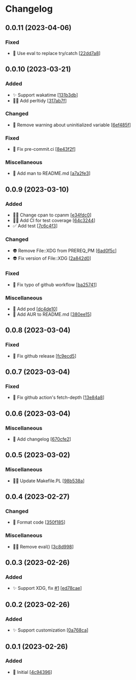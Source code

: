 # Changelog

<a name="0.0.11"></a>
## 0.0.11 (2023-04-06)

### Fixed

- 🐛 Use eval to replace try/catch [[22dd7a8](https://github.com/Freed-Wu/Reply-Plugin-Prompt/commit/22dd7a8cd056f01c40fabb01b162801753ec5e10)]


<a name="0.0.10"></a>
## 0.0.10 (2023-03-21)

### Added

- ✨ Support wakatime [[131b3db](https://github.com/Freed-Wu/Reply-Plugin-Prompt/commit/131b3dbd045d052a6bfe5814c8abe53e2bfb4c9c)]
- 👷‍♂️ Add perltidy [[317ab7f](https://github.com/Freed-Wu/Reply-Plugin-Prompt/commit/317ab7fe02a4dc7b69299b641e8cd91e095508b6)]

### Changed

- 🎨 Remove warning about uninitialized variable [[6ef485f](https://github.com/Freed-Wu/Reply-Plugin-Prompt/commit/6ef485f3ff3ff10f2fd1348806aa726f6114edb8)]

### Fixed

- 💚 Fix pre-commit.ci [[8e43f2f](https://github.com/Freed-Wu/Reply-Plugin-Prompt/commit/8e43f2fff90a806a51c28f94859e2e489d7f0f11)]

### Miscellaneous

- 📝 Add man to README.md [[a7a2fe3](https://github.com/Freed-Wu/Reply-Plugin-Prompt/commit/a7a2fe3509f4a7b595a82e1f3a9f2b4eb0ff867f)]


<a name="0.0.9"></a>
## 0.0.9 (2023-03-10)

### Added

- 👷‍♂️ Change cpan to cpanm [[e34fdc0](https://github.com/Freed-Wu/Reply-Plugin-Prompt/commit/e34fdc00b6b4a98ae87719e8fc4d91d67bbb40d7)]
- 👷‍♂️ Add CI for test coverage [[64c3244](https://github.com/Freed-Wu/Reply-Plugin-Prompt/commit/64c3244c8389b303bd618f2bfcba4a241f5862bb)]
- ✅ Add test [[7c6c4f3](https://github.com/Freed-Wu/Reply-Plugin-Prompt/commit/7c6c4f32b8ae61a7514d547923a360ffb8cd60b1)]

### Changed

- 👽 Remove File::XDG from PREREQ_PM [[6ad0f5c](https://github.com/Freed-Wu/Reply-Plugin-Prompt/commit/6ad0f5c74ceb231186b1170848d9cb52a369f2e6)]
- 👽 Fix version of File::XDG [[2a842d0](https://github.com/Freed-Wu/Reply-Plugin-Prompt/commit/2a842d08b9bc30ee5f1358a066009217229987db)]

### Fixed

- 💚 Fix typo of github workflow [[ba25741](https://github.com/Freed-Wu/Reply-Plugin-Prompt/commit/ba2574109b91ecffc54097ce9894b9a993976ea5)]

### Miscellaneous

- 📝 Add pod [[dc4de10](https://github.com/Freed-Wu/Reply-Plugin-Prompt/commit/dc4de10bc3a3f452fba38f3fcef919a1d9b26d56)]
- 📝 Add AUR to README.md [[380ee15](https://github.com/Freed-Wu/Reply-Plugin-Prompt/commit/380ee157fe9acf61b471b476cc49e03fece0be47)]


<a name="0.0.8"></a>
## 0.0.8 (2023-03-04)

### Fixed

- 🐛 Fix github release [[fc9ecd5](https://github.com/Freed-Wu/Reply-Plugin-Prompt/commit/fc9ecd5b0d31d71aae42ec36889478b96182771e)]


<a name="0.0.7"></a>
## 0.0.7 (2023-03-04)

### Fixed

- 💚 Fix github action&#x27;s fetch-depth [[13e84a8](https://github.com/Freed-Wu/Reply-Plugin-Prompt/commit/13e84a85c0a5128916a9270d262fdc54e4992909)]


<a name="0.0.6"></a>
## 0.0.6 (2023-03-04)

### Miscellaneous

- 📝 Add changelog [[670cfe2](https://github.com/Freed-Wu/Reply-Plugin-Prompt/commit/670cfe2d3e0499ef7df23ee33e2c8f0649028203)]


<a name="0.0.5"></a>
## 0.0.5 (2023-03-02)

### Miscellaneous

- 🧑‍💻 Update Makefile.PL [[98b538a](https://github.com/Freed-Wu/Reply-Plugin-Prompt/commit/98b538a85b1b45f7ece1097a147b4714aef6b696)]


<a name="0.0.4"></a>
## 0.0.4 (2023-02-27)

### Changed

- 🎨 Format code [[350f185](https://github.com/Freed-Wu/Reply-Plugin-Prompt/commit/350f1852a8b3216cc3b483f51b6d3c535c9315d3)]

### Miscellaneous

- 🧑‍💻 Remove eval() [[3c8d998](https://github.com/Freed-Wu/Reply-Plugin-Prompt/commit/3c8d9981450200cb1162339410b8b308873d62f5)]


<a name="0.0.3"></a>
## 0.0.3 (2023-02-26)

### Added

- ✨ Support XDG, fix [#1](https://github.com/Freed-Wu/Reply-Plugin-Prompt/issues/1) [[ed78cae](https://github.com/Freed-Wu/Reply-Plugin-Prompt/commit/ed78caeec40903b7840bb305b8f9863166850282)]


<a name="0.0.2"></a>
## 0.0.2 (2023-02-26)

### Added

- ✨ Support customization [[0a768ca](https://github.com/Freed-Wu/Reply-Plugin-Prompt/commit/0a768caf7f6601a45077d7e5f365627b22ee4c1f)]


<a name="0.0.1"></a>
## 0.0.1 (2023-02-26)

### Added

- 🎉 Initial [[4c94396](https://github.com/Freed-Wu/Reply-Plugin-Prompt/commit/4c94396ade640284d87ee06a691e5e7a69e1a08f)]
